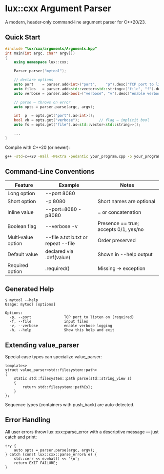 # lux::cxx Argument Parser

A modern, header‑only command‑line argument parser for C++20/23.

## Quick Start
```c++
#include "lux/cxx/arguments/Arguments.hpp"
int main(int argc, char* argv[])
{
    using namespace lux::cxx;

    Parser parser("mytool");

    // declare options
    auto port    = parser.add<int>("port",    "p").desc("TCP port to listen on").required();
    auto files   = parser.add<std::vector<std::string>>("file", "f").desc("input files").multi();
    auto verbose = parser.add<bool>("verbose", "v").desc("enable verbose logging");

    // parse – throws on error
    auto opts = parser.parse(argc, argv);

    int  p  = opts.get("port").as<int>();
    bool vb = opts.get("verbose");         // flag – implicit bool
    auto fs = opts.get("file").as<std::vector<std::string>>();

    ...
}
```

Compile with C++20 (or newer):
```bash
g++ -std=c++20 -Wall -Wextra -pedantic your_program.cpp -o your_program
```

## Command‑Line Conventions

|Feature | Example | Notes|
|--------|--------|--------|
|Long option | --port 8080 | |
|Short option| -p 8080 | Short names are optional|
|Inline value |--port=8080 -p8080|= or concatenation|
|Boolean flag |--verbose -v| Presence == true; accepts 0/1, yes/no|
|Multi‑value option|--file a.txt b.txt or repeat --file|Order preserved|
|Default value|declared via .def(value)|Shown in --help output|
|Required option|.required()|Missing → exception|

## Generated Help
```
$ mytool --help
Usage: mytool [options]

Options:
  -p, --port               TCP port to listen on (required)
  -f, --file               input files
  -v, --verbose            enable verbose logging
  -h, --help               Show this help and exit
```

## Extending value_parser

Special‑case types can specialize value_parser<T>:
```
template<>
struct value_parser<std::filesystem::path>
{
    static std::filesystem::path parse(std::string_view s)
    {
        return std::filesystem::path{s};
    }
};
```
Sequence types (containers with push_back) are auto‑detected.

## Error Handling

All user errors throw lux::cxx::parse_error with a descriptive message — just catch and print:
```
try {
    auto opts = parser.parse(argc, argv);
} catch (const lux::cxx::parse_error& e) {
    std::cerr << e.what() << '\n';
    return EXIT_FAILURE;
}
```

